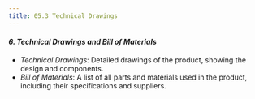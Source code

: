 ```yaml
---
title: 05.3 Technical Drawings
---
```


#### *6. Technical Drawings and Bill of Materials*
- *Technical Drawings*: Detailed drawings of the product, showing the design and components.
- *Bill of Materials*: A list of all parts and materials used in the product, including their specifications and suppliers.
